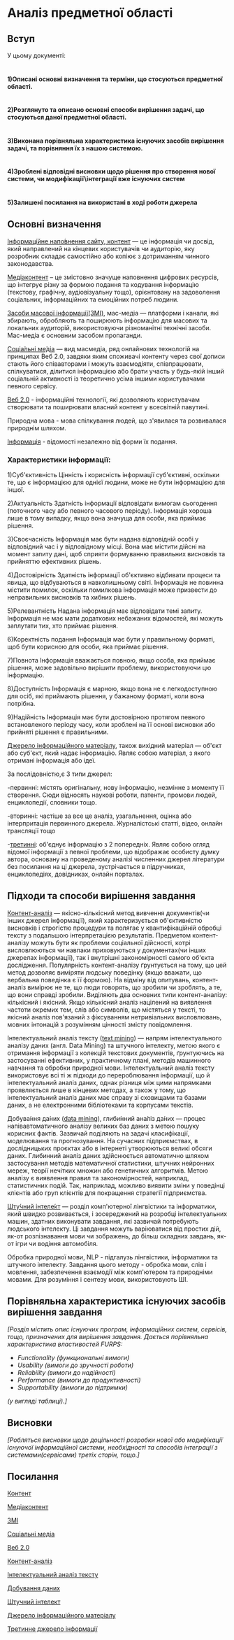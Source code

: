# Аналіз предметної області

## Вступ

У цьому документі:

#### <br>1)Описані основні визначення та терміни, що стосуються предметної області.
#### <br>2)Розглянуто та описано основні способи вирішення задачі, що стосуються даної предметної області.
#### <br>3)Виконана порівняльна характеристика існуючих засобів вирішення задачі, та порівняння їх з нашою системою.
#### <br>4)Зроблені відповідні висновки щодо рішення про створення нової системи, чи модифікації\інтеграції вже існуючих систем
#### <br>5)Залишені посилання на використані в ході роботи джерела


## Основні визначення

[Інформаці́йне напо́внення сайту, контент](https://uk.wikipedia.org/wiki/%D0%86%D0%BD%D1%84%D0%BE%D1%80%D0%BC%D0%B0%D1%86%D1%96%D0%B9%D0%BD%D0%B5_%D0%BD%D0%B0%D0%BF%D0%BE%D0%B2%D0%BD%D0%B5%D0%BD%D0%BD%D1%8F_%D1%81%D0%B0%D0%B9%D1%82%D1%83) — це інформація чи досвід, який направлений на кінцевих користувачів чи аудиторію, яку розробник складає самостійно або копіює з дотриманням чинного законодавства.

[Медіаконтент](http://repository.hneu.edu.ua/bitstream/123456789/29180/1/%D0%9A%D0%BE%D1%80%D0%BE%D1%82%D0%BA%D0%BE%D0%B2%D0%B0_%D0%9A%D0%B0%D1%80i%D0%BD%D0%B0._%D0%A2%D0%B5%D0%B7%D0%B8.pdf) – це змістовно значуще наповнення цифрових ресурсів, що інтегрує різну за формою подання та кодування інформацію (текстову, графічну, аудіовізуальну тощо), орієнтовану на задоволення соціальних, інформаційних та емоційних потреб людини.

[Засоби масової інформації(ЗМІ)](https://vue.gov.ua/%D0%97%D0%B0%D1%81%D0%BE%D0%B1%D0%B8_%D0%BC%D0%B0%D1%81%D0%BE%D0%B2%D0%BE%D1%97_%D1%96%D0%BD%D1%84%D0%BE%D1%80%D0%BC%D0%B0%D1%86%D1%96%D1%97_(%D0%97%D0%9C%D0%86)), мас-медіа — платформи і канали, які збирають, обробляють та поширюють інформацію для масових та локальних аудиторій, використовуючи різноманітні технічні засоби. Мас-медіа є основним засобом пропаганди. 

[Соціа́льні ме́діа](https://uk.wikipedia.org/wiki/%D0%A1%D0%BE%D1%86%D1%96%D0%B0%D0%BB%D1%8C%D0%BD%D1%96_%D0%BC%D0%B5%D0%B4%D1%96%D0%B0) — вид масмедіа, ряд онлайнових технологій на принципах Веб 2.0, завдяки яким споживачі контенту через свої дописи стають його співавторами і можуть взаємодіяти, співпрацювати, спілкуватися, ділитися інформацією або брати участь у будь-якій інший соціальній активності із теоретично усіма іншими користувачами певного сервісу. 

[Веб 2.0](https://uk.wikipedia.org/wiki/%D0%92%D0%B5%D0%B1_2.0) - інформаційні технології, які дозволяють користувачам створювати та поширювати власний контент у всесвітній павутині. 
 
Природна мова - мова спілкування людей, що з'явилася та розвивалася природнім шляхом.


[Інформація](https://uk.wikipedia.org/wiki/%D0%86%D0%BD%D1%84%D0%BE%D1%80%D0%BC%D0%B0%D1%86%D1%96%D1%8F) - відомості незалежно від форми їх подання. 

### Характеристики інформації:
1)Суб'єктивність
Цінність і корисність інформації суб'єктивні, оскільки те, що є інформацією для однієї людини, може не бути інформацією для іншої.

2)Актуальність
Здатність інформації відповідати вимогам сьогодення (поточного часу або певного часового періоду). Інформація хороша лише в тому випадку, якщо вона значуща для особи, яка приймає рішення.

3)Своєчасність
Інформація має бути надана відповідній особі у відповідний час і у відповідному місці. Вона має містити дійсні на момент запиту дані, щоб сприяти формуванню правильних висновків та прийняттю ефективних рішень.

4)Достовірність
Здатність інформації об'єктивно відбивати процеси та явища, що відбуваються в навколишньому світі. Інформація не повинна містити помилок, оскільки помилкова інформація може призвести до неправильних висновків та хибних рішень.

5)Релевантність
Надана інформація має відповідати темі запиту. Інформація не має мати додаткових небажаних відомостей, які можуть заплутати тих, хто приймає рішення.

6)Коректність подання
Інформація має бути у правильному форматі, щоб бути корисною для особи, яка приймає рішення.

7)Повнота
Інформація вважається повною, якщо особа, яка приймає рішення, може задовільно вирішити проблему, використовуючи цю інформацію.

8)Доступність
Інформація є марною, якщо вона не є легкодоступною для осіб, які приймають рішення, у бажаному форматі, коли вона потрібна.

9)Надійність
Інформація має бути достовірною протягом певного встановленого періоду часу, коли зроблені на її основі висновки або прийняті рішення є правильними. 


[Джерело інформаційного матеріалу](https://uk.wikipedia.org/wiki/%D0%94%D0%B6%D0%B5%D1%80%D0%B5%D0%BB%D0%BE_%D1%96%D0%BD%D1%84%D0%BE%D1%80%D0%BC%D0%B0%D1%86%D1%96%D0%B9%D0%BD%D0%BE%D0%B3%D0%BE_%D0%BC%D0%B0%D1%82%D0%B5%D1%80%D1%96%D0%B0%D0%BB%D1%83), також вихідний матеріал — об'єкт або суб'єкт, який надає інформацію. Являє собою матеріал, з якого отримані інформація або ідеї.

За послідовністю,є 3 типи джерел:

-первинні: містять оригінальну, нову інформацію, незміннe з моменту її створення. Сюди відносять наукові роботи, патенти, промови людей, енциклопедії, словники тощо.

-вторинні: частіше за все це аналіз, узагальнення, оцінка або інтерпритація первинного джерела. Журналістські статті, відео, онлайн трансляції тощо

-[третинні](https://uk.wikipedia.org/wiki/%D0%A2%D1%80%D0%B5%D1%82%D0%B8%D0%BD%D0%BD%D0%B5_%D0%B4%D0%B6%D0%B5%D1%80%D0%B5%D0%BB%D0%BE_%D1%96%D0%BD%D1%84%D0%BE%D1%80%D0%BC%D0%B0%D1%86%D1%96%D1%97): об'єднує інформацію з 2 попередніх. Являє собою огляд відомої інформації з певної проблеми, що відображає особисту думку автора, основану на проведеному аналізі численних джерел літератури без посилання на ці джерела, зустрічається в підручниках, енциклопедіях, довідниках, онлайн порталах.


## Підходи та способи вирішення завдання

[Контент-аналіз](https://uk.wikipedia.org/wiki/%D0%9A%D0%BE%D0%BD%D1%82%D0%B5%D0%BD%D1%82-%D0%B0%D0%BD%D0%B0%D0%BB%D1%96%D0%B7) — якісно-кількісний метод вивчення документів(чи інших джерел інформації), який характеризується об'єктивністю висновків і строгістю процедури та полягає у квантифікаційній обробці тексту з подальшою інтерпретацією результатів. Предметом контент-аналізу можуть бути як проблеми соціальної дійсності, котрі висловлюються чи навпаки приховуються у документах(чи інших джерелах інформації), так і внутрішні закономірності самого об'єкта дослідження. Популярність контент-аналізу ґрунтується на тому, що цей метод дозволяє виміряти людську поведінку (якщо вважати, що вербальна поведінка є її формою). На відміну від опитувань, контент-аналіз вимірює не те, що люди говорять, що зробили чи зроблять, а те, що вони справді зробили.
Виділяють два основних типи контент-аналізу: кількісний і якісний. Якщо кількісний аналіз націлений на виявлення частоти окремих тем, слів або символів, що містяться у тексті, то якісний аналіз пов'язаний з фіксуванням нетривіальних висловлювань, мовних інтонацій з розумінням цінності змісту повідомлення. 


Інтелектуальний аналіз тексту ([text mining](https://uk.wikipedia.org/wiki/%D0%86%D0%BD%D1%82%D0%B5%D0%BB%D0%B5%D0%BA%D1%82%D1%83%D0%B0%D0%BB%D1%8C%D0%BD%D0%B8%D0%B9_%D0%B0%D0%BD%D0%B0%D0%BB%D1%96%D0%B7_%D1%82%D0%B5%D0%BA%D1%81%D1%82%D1%83)) — напрям інтелектуального аналізу даних (англ. Data Mining) та штучного інтелекту, метою якого є отримання інформації з колекцій текстових документів, ґрунтуючись на застосуванні ефективних, у практичному плані, методів машинного навчання та обробки природної мови. Інтелектуальний аналіз тексту використовує всі ті ж підходи до перероблювання інформації, що й інтелектуальний аналіз даних, однак різниця між цими напрямками проявляється лише в кінцевих методах, а також у тому, що інтелектуальний аналіз даних має справу зі сховищами та базами даних, а не електронними бібліотеками та корпусами текстів.

Добува́ння да́них ([data mining](https://uk.wikipedia.org/wiki/%D0%94%D0%BE%D0%B1%D1%83%D0%B2%D0%B0%D0%BD%D0%BD%D1%8F_%D0%B4%D0%B0%D0%BD%D0%B8%D1%85)), глиби́нний ана́ліз да́них — процес напівавтоматичного аналізу великих баз даних з метою пошуку корисних фактів. Зазвичай поділяють на задачі класифікації, моделювання та прогнозування.
На сучасних підприємствах, в дослідницьких проєктах або в інтернеті утворюються великі обсяги даних. Глибинний аналіз даних здійснюється автоматично шляхом застосування методів математичної статистики, штучних нейронних мереж, теорії нечітких множин або генетичних алгоритмів. Метою аналізу є виявлення правил та закономірностей, наприклад, статистичних подій. Так, наприклад, можливо виявити зміни у поведінці клієнтів або груп клієнтів для покращення стратегії підприємства. 

[Шту́чний інтеле́кт](https://uk.wikipedia.org/wiki/%D0%A8%D1%82%D1%83%D1%87%D0%BD%D0%B8%D0%B9_%D1%96%D0%BD%D1%82%D0%B5%D0%BB%D0%B5%D0%BA%D1%82) — розділ комп'ютерної лінгвістики та інформатики, який швидко розвивається, і зосереджений на розробці інтелектуальних машин, здатних виконувати завдання, які зазвичай потребують людського інтелекту. Ці завдання можуть варіюватися від простих дій, як-от розпізнавання мови чи зображень, до більш складних завдань, як-от ігри чи водіння автомобіля.

Обробка природної мови, NLP - підгалузь лінгвістики, інформатики та штучного інтелекту. Завдання цього методу - обробка мови, слів і мовлення, забезпечення взаємодії між комп'ютером та природніми мовами. Для розуміння і сентезу мови, використовують ШІ.

## Порівняльна характеристика існуючих засобів вирішення завдання

*[Розділ містить опис існуючих програм, інформаційних систем, сервісів, тощо, призначених для вирішення 
завдання. Дається порівняльна характеристика властивостей FURPS:*
- *Functionality (функциональні вимоги)*
- *Usability (вимоги до зручності роботи)*
- *Reliability (вимоги до надійності)*
- *Performance (вимоги до продуктивності)*
- *Supportability (вимоги до підтримки)*

 *(у вигляді таблиці).]*

## Висновки

*[Робляться висновки щодо доцільності розробки нової або модифікації існуючої інформаційної системи, необхідності та способів інтеграції з системами(сервісами) третіх сторін, тощо.]*

## Посилання

[Контент](https://uk.wikipedia.org/wiki/%D0%86%D0%BD%D1%84%D0%BE%D1%80%D0%BC%D0%B0%D1%86%D1%96%D0%B9%D0%BD%D0%B5_%D0%BD%D0%B0%D0%BF%D0%BE%D0%B2%D0%BD%D0%B5%D0%BD%D0%BD%D1%8F_%D1%81%D0%B0%D0%B9%D1%82%D1%83)

[Медіаконтент](http://repository.hneu.edu.ua/bitstream/123456789/29180/1/%D0%9A%D0%BE%D1%80%D0%BE%D1%82%D0%BA%D0%BE%D0%B2%D0%B0_%D0%9A%D0%B0%D1%80i%D0%BD%D0%B0._%D0%A2%D0%B5%D0%B7%D0%B8.pdf)

[ЗМІ](https://vue.gov.ua/%D0%97%D0%B0%D1%81%D0%BE%D0%B1%D0%B8_%D0%BC%D0%B0%D1%81%D0%BE%D0%B2%D0%BE%D1%97_%D1%96%D0%BD%D1%84%D0%BE%D1%80%D0%BC%D0%B0%D1%86%D1%96%D1%97_(%D0%97%D0%9C%D0%86))

[Соціальні медіа](https://uk.wikipedia.org/wiki/%D0%A1%D0%BE%D1%86%D1%96%D0%B0%D0%BB%D1%8C%D0%BD%D1%96_%D0%BC%D0%B5%D0%B4%D1%96%D0%B0)

[Веб 2.0](https://uk.wikipedia.org/wiki/%D0%92%D0%B5%D0%B1_2.0)

[Контент-аналіз](https://uk.wikipedia.org/wiki/%D0%9A%D0%BE%D0%BD%D1%82%D0%B5%D0%BD%D1%82-%D0%B0%D0%BD%D0%B0%D0%BB%D1%96%D0%B7)

[Інтелектуальний аналіз тексту](https://uk.wikipedia.org/wiki/%D0%86%D0%BD%D1%82%D0%B5%D0%BB%D0%B5%D0%BA%D1%82%D1%83%D0%B0%D0%BB%D1%8C%D0%BD%D0%B8%D0%B9_%D0%B0%D0%BD%D0%B0%D0%BB%D1%96%D0%B7_%D1%82%D0%B5%D0%BA%D1%81%D1%82%D1%83)

[Добування даних](https://uk.wikipedia.org/wiki/%D0%94%D0%BE%D0%B1%D1%83%D0%B2%D0%B0%D0%BD%D0%BD%D1%8F_%D0%B4%D0%B0%D0%BD%D0%B8%D1%85)

[Штучний інтелект](https://uk.wikipedia.org/wiki/%D0%A8%D1%82%D1%83%D1%87%D0%BD%D0%B8%D0%B9_%D1%96%D0%BD%D1%82%D0%B5%D0%BB%D0%B5%D0%BA%D1%82)

[Джерело інформаційного матеріалу](https://uk.wikipedia.org/wiki/%D0%94%D0%B6%D0%B5%D1%80%D0%B5%D0%BB%D0%BE_%D1%96%D0%BD%D1%84%D0%BE%D1%80%D0%BC%D0%B0%D1%86%D1%96%D0%B9%D0%BD%D0%BE%D0%B3%D0%BE_%D0%BC%D0%B0%D1%82%D0%B5%D1%80%D1%96%D0%B0%D0%BB%D1%83)

[Третинне джерело інформації](https://uk.wikipedia.org/wiki/%D0%A2%D1%80%D0%B5%D1%82%D0%B8%D0%BD%D0%BD%D0%B5_%D0%B4%D0%B6%D0%B5%D1%80%D0%B5%D0%BB%D0%BE_%D1%96%D0%BD%D1%84%D0%BE%D1%80%D0%BC%D0%B0%D1%86%D1%96%D1%97)
